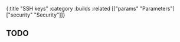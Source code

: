 {:title "SSH keys"
 :category :builds
 :related [["params" "Parameters"]
           ["security" "Security"]]}

## TODO